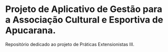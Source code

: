 # Projeto de Aplicativo de Gestão para a Associação Cultural e Esportiva de Apucarana.
Repositório dedicado ao projeto de Práticas Extensionistas III.
